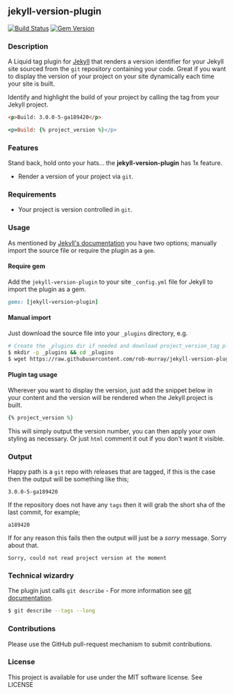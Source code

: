 ## jekyll-version-plugin

[![Build Status](https://travis-ci.org/rob-murray/jekyll-version-plugin.svg)](https://travis-ci.org/rob-murray/jekyll-version-plugin)
[![Gem Version](https://badge.fury.io/rb/jekyll-version-plugin.svg)](http://badge.fury.io/rb/jekyll-version-plugin)

### Description

A Liquid tag plugin for [Jekyll](http://jekyllrb.com/) that renders a version identifier for your Jekyll site sourced from the `git` repository containing your code. Great if you want to display the version of your project on your site dynamically each time your site is built.

Identify and highlight the build of your project by calling the tag from your Jekyll project.

```html
<p>Build: 3.0.0-5-ga189420</p>
```

```ruby
<p>Build: {% project_version %}</p>
```

### Features

Stand back, hold onto your hats... the **jekyll-version-plugin** has 1x feature.

* Render a version of your project via `git`.

### Requirements

* Your project is version controlled in `git`.

### Usage

As mentioned by [Jekyll's documentation](http://jekyllrb.com/docs/plugins/#installing-a-plugin) you have two options; manually import the source file or require the plugin as a `gem`.

#### Require gem

Add the `jekyll-version-plugin` to your site `_config.yml` file for Jekyll to import the plugin as a gem.

```ruby
gems: [jekyll-version-plugin]
```

#### Manual import

Just download the source file into your `_plugins` directory, e.g.

```bash
# Create the _plugins dir if needed and download project_version_tag plugin
$ mkdir -p _plugins && cd _plugins
$ wget https://raw.githubusercontent.com/rob-murray/jekyll-version-plugin/master/lib/project_version_tag.rb
```

#### Plugin tag usage

Wherever you want to display the version, just add the snippet below in your content and the version will be rendered when the Jekyll project is built.

```ruby
{% project_version %}
```

This will simply output the version number, you can then apply your own styling as necessary. Or just `html` comment it out if you don't want it visible.

### Output

Happy path is a `git` repo with releases that are tagged, if this is the case then the output will be something like this;

`3.0.0-5-ga189420`

If the repository does not have any `tags` then it will grab the short sha of the last commit, for example;

`a189420`

If for any reason this fails then the output will just be a *sorry* message. Sorry about that.

`Sorry, could not read project version at the moment`


### Technical wizardry

The plugin just calls `git describe` - For more information see [git documentation](http://git-scm.com/docs/git-describe).

```bash
$ git describe --tags --long
```

### Contributions

Please use the GitHub pull-request mechanism to submit contributions.

### License

This project is available for use under the MIT software license.
See LICENSE
